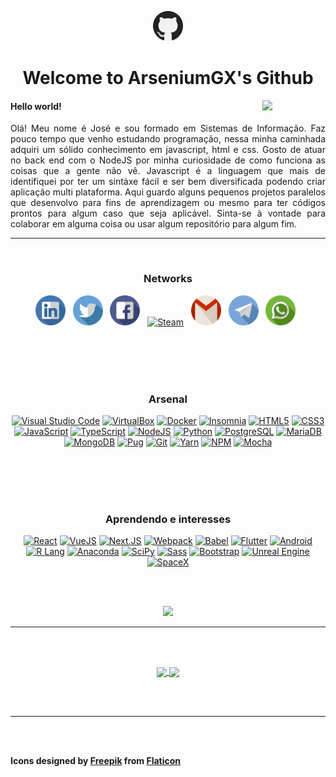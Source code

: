 <a href="#"><p align="center"><img width="48px" src="./icons/github.svg" alt="Github" /></p></a>
<h1 align="center">Welcome to ArseniumGX's Github </h1>
<a href="#"><img align="right" width="20%" src="https://media.giphy.com/media/CEHtFH3rJ6xdhBUKIT/giphy.gif"/></a>

<h4>Hello world!</h4>

<p align="justify">
   Olá!
   Meu nome é José e sou formado em Sistemas de Informação. Faz pouco tempo que venho estudando programação, nessa minha caminhada adquiri um sólido conhecimento em javascript, html e css. Gosto de atuar no back end com o NodeJS por minha curiosidade de como funciona as coisas que a gente não vê. Javascript é a linguagem que mais de identifiquei por ter um sintáxe fácil e ser bem diversificada podendo criar aplicação multi plataforma. Aqui guardo alguns pequenos projetos paralelos que desenvolvo para fins de aprendizagem ou mesmo para ter códigos prontos para algum caso que seja aplicável. Sinta-se à vontade para colaborar em alguma coisa ou usar algum repositório para algum fim.
</p>

---
<br/>

<h3 align="center">Networks</h3>

<p align="center">
   <a href="https://www.linkedin.com/in/arseniumgx" target="_blank"><img width="48px" src="./icons/linkedin.svg" alt="Linkedin" /></a> &nbsp;
   <a href="https://twitter.com/arseniumgx" target="_blank"><img width="48px" src="./icons/twitter.svg" alt="Twitter" /></a> &nbsp;
   <a href="https://www.facebook.com/arseniumgx" target="_blank"><img width="48px" src="./icons/facebook.svg" alt="Facebook" /></a> &nbsp;
   <a href="https://steamcommunity.com/profiles/76561198144096375/" target="_blank"><img width="48px" src="https://store.steampowered.com/favicon.ico" alt="Steam" /></a> &nbsp;
   <a href="mailto:8glibibag@relay.firefox.com" target="_blank"><img width="48px" src="./icons/gmail.svg" alt="Gmail" /></a> &nbsp;
   <a href="http://t.me/ArseniumGX" target="_blank"><img width="48px" src="./icons/telegram.svg" alt="Telegram" /></a> &nbsp;
   <a href="https://wa.me/message/6PYCIZE4G3ABC1" target="_blank"><img width="48px" src="./icons/whatsapp.svg" alt="Whatsapp" /></a> &nbsp;
</p>


<br>
<br>
<br>
<br>


<h3 align="center">Arsenal</h3>

<p align="center">
   <a href="#"><img src="https://img.shields.io/badge/VS_Code-007ACC?style=for-the-badge&logo=visual-studio-code&logoColor=white" alt="Visual Studio Code" /></a>
   <a href="#"><img src="https://img.shields.io/badge/virtualbox-183A61?style=for-the-badge&logo=virtualbox&logoColor=white" alt="VirtualBox" /></a>
   <a href="#"><img src="https://img.shields.io/badge/Docker-2496ED?style=for-the-badge&logo=docker&logoColor=black" alt="Docker" /></a>
   <a href="#"><img src="https://img.shields.io/badge/insomnia-5849BE?style=for-the-badge&logo=insomnia&logoColor=black" alt="Insomnia" /></a>
   <a href="#"><img src="https://img.shields.io/badge/HTML5-E34F26?style=for-the-badge&logo=html5&logoColor=white" alt="HTML5" /></a>
   <a href="#"><img src="https://img.shields.io/badge/CSS3-1572B6?style=for-the-badge&logo=css3&logoColor=white" alt="CSS3" /></a>
   <a href="#"><img src="https://img.shields.io/badge/JavaScript-F7DF1E?style=for-the-badge&logo=javascript&logoColor=black" alt="JavaScript" /></a>
   <a href="#"><img src="https://img.shields.io/badge/TypeScript-3178C6?style=for-the-badge&logo=typescript&logoColor=white" alt="TypeScript" /></a>
   <a href="#"><img src="https://img.shields.io/badge/NodeJS-339933?style=for-the-badge&logo=nodedotjs&logoColor=black"  alt="NodeJS" /></a>
   <a href="#"><img src="https://img.shields.io/badge/Python-3776AB?style=for-the-badge&logo=python&logoColor=black" alt="Python" /></a>
   <a href="#"><img src="https://img.shields.io/badge/Postgresql-4169E1?style=for-the-badge&logo=postgresql&logoColor=black" alt="PostgreSQL" /></a>
   <a href="#"><img src="https://img.shields.io/badge/mariadb-003545?style=for-the-badge&logo=mariadb&logoColor=black" alt="MariaDB" /></a>
   <a href="#"><img src="https://img.shields.io/badge/mongodb-47A248?style=for-the-badge&logo=mongodb&logoColor=black" alt="MongoDB" /></a>
   <a href="#"><img src="https://img.shields.io/badge/Pugs-A86454?style=for-the-badge&logo=pug&logoColor=black" alt="Pug" /></a>
   <a href="#"><img src="https://img.shields.io/badge/git-F05032?style=for-the-badge&logo=git&logoColor=white" alt="Git" /></a>
   <a href="#"><img src="https://img.shields.io/badge/yarn-2C8EBB?style=for-the-badge&logo=yarn&logoColor=white" alt="Yarn" /></a>
   <a href="#"><img src="https://img.shields.io/badge/npm-CB3837?style=for-the-badge&logo=npm&logoColor=black" alt="NPM" /></a>
   <a href="#"><img src="https://img.shields.io/badge/mocha-8D6748?style=for-the-badge&logo=mocha&logoColor=white" alt="Mocha" /></a>
</p>


<br>
<br>
<br>
<br>


<h3 align="center">Aprendendo e interesses</h3>

<p align="center">
   <a href="#"><img src="https://img.shields.io/badge/React-61DAFB?style=for-the-badge&logo=react&logoColor=black" alt="React" /></a>
   <a href="#"><img src="https://img.shields.io/badge/Vuejs-4FC08D?style=for-the-badge&logo=vuedotjs&logoColor=black" alt="VueJS" /></a>
   <a href="#"><img src="https://img.shields.io/badge/nextjs-000000?style=for-the-badge&logo=nextdotjs&logoColor=white" alt="Next.JS" /></a>
   <a href="#"><img src="https://img.shields.io/badge/webpack-8DD6F9?style=for-the-badge&logo=webpack&logoColor=black" alt="Webpack" /></a>
   <a href="#"><img src="https://img.shields.io/badge/babel-F9DC3E?style=for-the-badge&logo=babel&logoColor=black" alt="Babel" /></a>
   <a href="#"><img src="https://img.shields.io/badge/flutter-02569B?style=for-the-badge&logo=flutter&logoColor=black" alt="Flutter" /></a>
   <a href="#"><img src="https://img.shields.io/badge/android-3DDC84?style=for-the-badge&logo=android&logoColor=black" alt="Android" /></a>
   <a href="#"><img src="https://img.shields.io/badge/r-276DC3?style=for-the-badge&logo=r&logoColor=black" alt="R Lang" /></a>
   <a href="#"><img src="https://img.shields.io/badge/anaconda-44A833?style=for-the-badge&logo=anaconda&logoColor=black" alt="Anaconda" /></a>
   <a href="#"><img src="https://img.shields.io/badge/scipy-8CAAE6?style=for-the-badge&logo=scipy&logoColor=black" alt="SciPy" /></a>
   <a href="#"><img src="https://img.shields.io/badge/sass-CC6699?style=for-the-badge&logo=sass&logoColor=white" alt="Sass" /></a>
   <a href="#"><img src="https://img.shields.io/badge/bootstrap-7952B3?style=for-the-badge&logo=bootstrap&logoColor=white" alt="Bootstrap" /></a>
   <a href="#"><img src="https://img.shields.io/badge/unreal_engine-313131?style=for-the-badge&logo=unreal-engine&logoColor=white" alt="Unreal Engine" /></a>
   <a href="#"><img src="https://img.shields.io/badge/spacex-000000?style=for-the-badge&logo=spacex&logoColor=white" alt="SpaceX" /></a>   
</p>

<br>
<br>
<p align="center">
   <img width="400px" src="https://media.giphy.com/media/Ah3zHH7hvsSB2/giphy.gif" />
</p>

---

<br>
<br>

<p align="center">
   <a href="#">
      <img height=180px align="center" src="https://github-readme-stats.vercel.app/api?username=arseniumgx&show_icons=true&theme=midnight-purple&custom_title=ArseniumGX's+Github+stats" />
   </a>
   <a href="#">
      <img height=180px align="center" src="https://github-readme-stats.vercel.app/api/top-langs/?username=arseniumgx&layout=compact&theme=midnight-purple" />
   </a>
</p>

<br>
<br>

---

<br>
<br>

<strong>Icons designed by <a href="https://www.freepik.com" target="_blank" title="Freepik">Freepik</a> from <a href="https://www.flaticon.com/" target="_blank" title="Flaticon">Flaticon</a></strong>


<!---  **************************************************************************************************************************************************  --->
